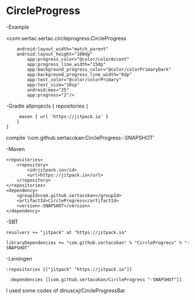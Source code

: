 # CircleProgress
 
 
-Example 
 
  <com.sertac.sertac.circleprogress.CircleProgress  
 
		android:layout_width="match_parent"
		android:layout_height="100dp"
        	app:progress_color="@color/colorAccent"
        	app:progress_line_width="15dp"
        	app:background_progress_color="@color/colorPrimaryDark"
        	app:background_progress_line_width="6dp"
        	app:text_color="@color/colorPrimary"
        	app:text_size="10sp"
        	android:max="25"
        	app:progress="2"/>

-Gradle
	allprojects {
		repositories {
		
		 maven { url 'https://jitpack.io' }
		}
	}
  compile 'com.github.sertacokan:CircleProgress:-SNAPSHOT'
	
  
  -Maven
  
  	<repositories>
		<repository>
		    <id>jitpack.io</id>
		    <url>https://jitpack.io</url>
		</repository>
	</repositories>	
	<dependency>
	    <groupId>com.github.sertacokan</groupId>
	    <artifactId>CircleProgress</artifactId>
	    <version>-SNAPSHOT</version>
	</dependency>
  
  
  -SBT
  
    resolvers += "jitpack" at "https://jitpack.io"
    	
	libraryDependencies += "com.github.sertacokan" % "CircleProgress" % "-SNAPSHOT"	

-Leiningen

    :repositories [["jitpack" "https://jitpack.io"]]
        	
	 :dependencies [[com.github.sertacokan/CircleProgress "-SNAPSHOT"]]	


I used some codes of dinuscxj/CircleProgressBar

        
    
    
